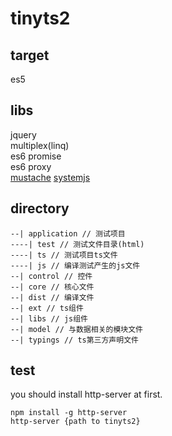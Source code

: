 # tinyts2
## target
es5

## libs
jquery  
multiplex(linq)  
es6 promise  
es6 proxy  
[mustache](https://github.com/janl/mustache.js)
[systemjs](https://github.com/systemjs/systemjs)

## directory
```shell
--| application // 测试项目
----| test // 测试文件目录(html)
----| ts // 测试项目ts文件
----| js // 编译测试产生的js文件
--| control // 控件
--| core // 核心文件
--| dist // 编译文件
--| ext // ts组件
--| libs // js组件
--| model // 与数据相关的模块文件
--| typings // ts第三方声明文件
```

## test
you should install http-server at first.  

```shell
npm install -g http-server
http-server {path to tinyts2}
```
